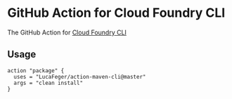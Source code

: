 # GitHub Action for Cloud Foundry CLI

The GitHub Action for [Cloud Foundry CLI](https://docs.cloudfoundry.org/cf-cli/install-go-cli.html)

## Usage

```
action "package" {
  uses = "LucaFeger/action-maven-cli@master"
  args = "clean install"
}
```